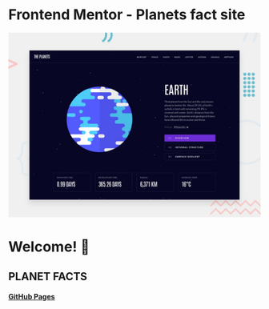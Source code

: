 # Frontend Mentor - Planets fact site

![Design preview for the Planets fact site coding challenge](./images/preview.jpg)

# Welcome! 👋

## PLANET FACTS

#### [GitHub Pages](https://nikih449.github.io/planets-fact-site/)
